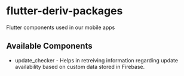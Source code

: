 # flutter-deriv-packages
Flutter components used in our mobile apps

## Available Components

* update_checker - Helps in retreiving information regarding update availability based on custom data stored in Firebase.